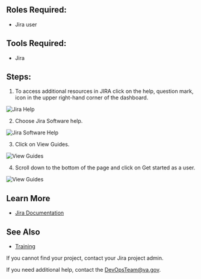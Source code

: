 ## Roles Required: 
* Jira user 
 
## Tools Required: 
* Jira 
 
## Steps: 
1. To access additional resources in JIRA click on the help, question mark, icon in the upper right-hand corner of the dashboard.

![Jira Help](/DevOps-Coms-Public/assets/images/jira/jira_additional_resources_step1img.jpg)

2. Choose Jira Software help.

![Jira Software Help](/DevOps-Coms-Public/assets/images/jira/jira_additional_resources_step2img.jpg)

3. Click on View Guides.

![View Guides](/DevOps-Coms-Public/assets/images/jira/jira_additional_resources_step3img.jpg)

4. Scroll down to the bottom of the page and click on Get started as a user.

![View Guides](/DevOps-Coms-Public/assets/images/jira/jira_additional_resources_step4img.jpg)


## Learn More
* [Jira Documentation](https://confluence.atlassian.com/jirasoftwarecloud/jira-software-documentation-764477791.html)

## See Also
* [Training](/_posts/2019-12-20-jira-training.md)

If you cannot find your project, contact your Jira project admin. 

If you need additional help, contact the DevOpsTeam@va.gov. 

